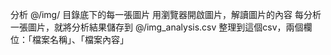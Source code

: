分析 @/img/ 目錄底下的每一張圖片
用瀏覽器開啟圖片，解讀圖片的內容
每分析一張圖片，就將分析結果儲存到 @/img_analysis.csv 整理到這個csv，兩個欄位：「檔案名稱」、「檔案內容」